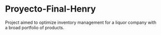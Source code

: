# Proyecto-Final-Henry
Project aimed to optimize inventory management for a liquor company with a broad portfolio of products. 
